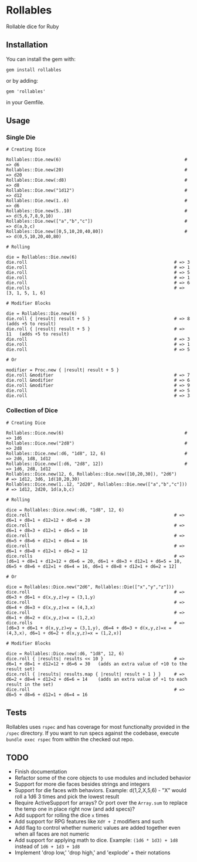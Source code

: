 # Rollables

Rollable dice for Ruby

## Installation

You can install the gem with:

    gem install rollables

or by adding:

    gem 'rollables'

in your Gemfile.

## Usage

### Single Die

    # Creating Dice
    
    Rollables::Die.new(6)                                               # => d6
    Rollables::Die.new(20)                                              # => d20
    Rollables::Die.new(:d8)                                             # => d8
    Rollables::Die.new("1d12")                                          # => d12
    Rollables::Die.new(1..6)                                            # => d6
    Rollables::Die.new(5..10)                                           # => d(5,6,7,8,9,10)
    Rollables::Die.new(["a","b","c"])                                   # => d(a,b,c)
    Rollables::Die.new([0,5,10,20,40,80])                               # => d(0,5,10,20,40,80)

    # Rolling
    
    die = Rollables::Die.new(6)
    die.roll                                                        # => 3
    die.roll                                                        # => 1
    die.roll                                                        # => 5
    die.roll                                                        # => 1
    die.roll                                                        # => 6
    die.rolls                                                       # => [3, 1, 5, 1, 6]

    # Modifier Blocks
    
    die = Rollables::Die.new(6)
    die.roll { |result| result + 5 }                                # => 8    (adds +5 to result)
    die.roll { |result| result + 5 }                                # => 11   (adds +5 to result)
    die.roll                                                        # => 3
    die.roll                                                        # => 1
    die.roll                                                        # => 5
    
    # Or
    
    modifier = Proc.new { |result| result + 5 }
    die.roll &modifier                                              # => 7
    die.roll &modifier                                              # => 6
    die.roll &modifier                                              # => 9
    die.roll                                                        # => 5
    die.roll                                                        # => 3

### Collection of Dice

    # Creating Dice

    Rollables::Dice.new(6)                                              # => 1d6
    Rollables::Dice.new("2d8")                                          # => 2d8
    Rollables::Dice.new(:d6, "1d8", 12, 6)                              # => 2d6, 1d8, 1d12
    Rollables::Dice.new([:d6, "2d8", 12])                               # => 1d6, 2d8, 1d12
    Rollables::Dice.new(12, 6, Rollables::Die.new([10,20,30]), "2d6")       # => 1d12, 3d6, 1d(10,20,30)
    Rollables::Dice.new(1..12, "2d20", Rollables::Die.new(["a","b","c"]))   # => 1d12, 2d20, 1d(a,b,c)

    # Rolling

    dice = Rollables::Dice.new(:d6, "1d8", 12, 6)
    dice.roll                                                       # => d6=1 + d8=1 + d12=12 + d6=6 = 20
    dice.roll                                                       # => d6=1 + d8=3 + d12=1 + d6=5 = 10
    dice.roll                                                       # => d6=5 + d8=6 + d12=1 + d6=4 = 16
    dice.roll                                                       # => d6=1 + d8=8 + d12=1 + d6=2 = 12
    dice.rolls                                                      # => [d6=1 + d8=1 + d12=12 + d6=6 = 20, d6=1 + d8=3 + d12=1 + d6=5 = 10, d6=5 + d8=6 + d12=1 + d6=4 = 16, d6=1 + d8=8 + d12=1 + d6=2 = 12]

    # Or

    dice = Rollables::Dice.new("2d6", Rollables::Die(["x","y","z"]))
    dice.roll                                                       # => d6=3 + d6=1 + d(x,y,z)=y = (3,1,y)
    dice.roll                                                       # => d6=4 + d6=3 + d(x,y,z)=x = (4,3,x)
    dice.roll                                                       # => d6=1 + d6=2 + d(x,y,z)=x = (1,2,x)
    dice.rolls                                                      # => [d6=3 + d6=1 + d(x,y,z)=y = (3,1,y), d6=4 + d6=3 + d(x,y,z)=x = (4,3,x), d6=1 + d6=2 + d(x,y,z)=x = (1,2,x)]

    # Modifier Blocks

    dice = Rollables::Dice.new(:d6, "1d8", 12, 6)
    dice.roll { |results| results << 10 }                           # => d6=1 + d8=1 + d12=12 + d6=6 = 30   (adds an extra value of +10 to the result set)
    dice.roll { |results| results.map { |result| result + 1 } }     # => d6=2 + d8=4 + d12=2 + d6=6 = 14    (adds an extra value of +1 to each result in the set)
    dice.roll                                                       # => d6=5 + d8=6 + d12=1 + d6=4 = 16

## Tests

Rollables uses `rspec` and has coverage for most functionalty provided in the `/spec` directory.  If you want to run specs against the codebase, execute `bundle exec rspec` from within the checked out repo.

## TODO

* Finish documentation
* Refactor some of the core objects to use modules and included behavior
* Support for more die faces besides strings and integers
* Support for die faces with behaviors. Example: d(1,2,X,5,6) - "X" would roll a 1d6 3 times and pick the lowest result
* Require ActiveSupport for arrays? Or port over the `Array.sum` to replace the temp one in place right now (and add specs)?
* Add support for rolling the dice `x` times
* Add support for RPG features like `XdY + Z` modifiers and such
* Add flag to control whether numeric values are added together even when all faces are not numeric
* Add support for applying math to dice. Example: `(1d6 * 1d3) + 1d8` instead of `1d6 + 1d3 + 1d8`
* Implement 'drop low,' 'drop high,' and 'explode' + their notations

